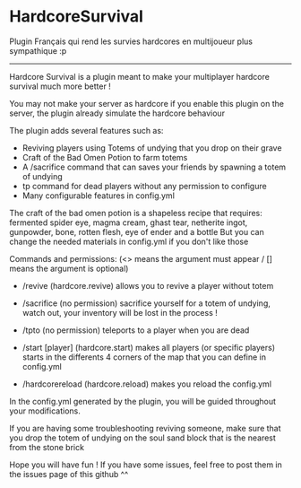 # HardcoreSurvival
Plugin Français qui rend les survies hardcores en multijoueur plus sympathique :p

----------------------------
Hardcore Survival is a plugin meant to make your multiplayer hardcore survival much more better !

You may not make your server as hardcore if you enable this plugin on the server, the plugin already simulate the hardcore behaviour

The plugin adds several features such as:

- Reviving players using Totems of undying that you drop on their grave
- Craft of the Bad Omen Potion to farm totems
- A /sacrifice command that can saves your friends by spawning a totem of undying
- tp command for dead players without any permission to configure
- Many configurable features in config.yml

The craft of the bad omen potion is a shapeless recipe that requires:
fermented spider eye, magma cream, ghast tear, netherite ingot, gunpowder, bone, rotten flesh, eye of ender and a bottle
But you can change the needed materials in config.yml if you don't like those

Commands and permissions:
(<> means the argument must appear / [] means the argument is optional)

- /revive <player> (hardcore.revive) allows you to revive a player without totem

- /sacrifice (no permission) sacrifice yourself for a totem of undying, watch out, your inventory will be lost in the process !

- /tpto <player> (no permission) teleports to a player when you are dead

- /start [player] (hardcore.start) makes all players (or specific players) starts in the differents 4 corners of the map that you can define in config.yml

- /hardcorereload (hardcore.reload) makes you reload the config.yml


In the config.yml generated by the plugin, you will be guided throughout your modifications.

If you are having some troubleshooting reviving someone, make sure that you drop the totem of undying on the soul sand block that is the nearest from the stone brick

Hope you will have fun ! If you have some issues, feel free to post them in the issues page of this github ^^